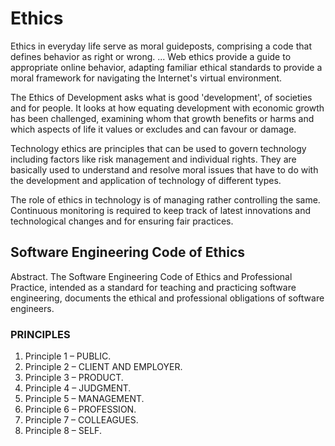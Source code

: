 # Ethics


Ethics in everyday life serve as moral guideposts, comprising a code that defines behavior as right or wrong. ... Web ethics provide a guide to appropriate online behavior, adapting familiar ethical standards to provide a moral framework for navigating the Internet's virtual environment.


The Ethics of Development asks what is good 'development', of societies and for people. It looks at how equating development with economic growth has been challenged, examining whom that growth benefits or harms and which aspects of life it values or excludes and can favour or damage.



Technology ethics are principles that can be used to govern technology including factors like risk management and individual rights. They are basically used to understand and resolve moral issues that have to do with the development and application of technology of different types.


The role of ethics in technology is of managing rather controlling the same. Continuous monitoring is required to keep track of latest innovations and technological changes and for ensuring fair practices.


## Software Engineering Code of Ethics


Abstract. The Software Engineering Code of Ethics and Professional Practice, intended as a standard for teaching and practicing software engineering, documents the ethical and professional obligations of software engineers.


### PRINCIPLES

1. Principle 1 – PUBLIC.
1. Principle 2 – CLIENT AND EMPLOYER.
1. Principle 3 – PRODUCT.
1. Principle 4 – JUDGMENT.
1. Principle 5 – MANAGEMENT.
1. Principle 6 – PROFESSION.
1. Principle 7 – COLLEAGUES.
1. Principle 8 – SELF.